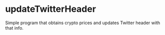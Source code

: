 # updateTwitterHeader
Simple program that obtains crypto prices and updates Twitter header with that info.
